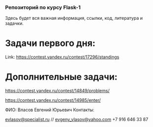 ### Репозиторий по курсу Flask-1
Здесь будет вся важная информация, ссылки, код, литература и задачки.

# Задачи первого дня:
Link: https://contest.yandex.ru/contest/17296/standings

# Дополнительные задачи:
https://contest.yandex.ru/contest/14849/problems/

https://contest.yandex.ru/contest/14985/enter/


ФИО: Власов Евгений Юрьевич
Контакты: 

evlasov@specialist.ru //
evgeny_vlasov@yahoo.com
+7 916 646 33 87
          
